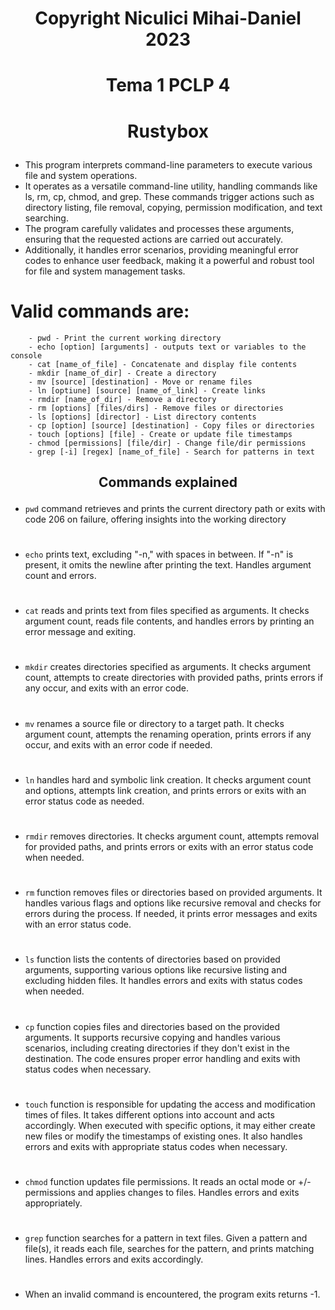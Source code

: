 # <p style="text-align: center;">Copyright Niculici Mihai-Daniel 2023</p>


# <p style="text-align: center;">Tema 1 PCLP 4</p>

# <p style="text-align: center;">Rustybox</p>

* This program interprets command-line parameters to execute various file and system operations.
* It operates as a versatile command-line utility, handling commands like ls, rm, cp, chmod, and grep. These commands trigger actions such as directory listing, file removal, copying, permission modification, and text searching.
* The program carefully validates and processes these arguments, ensuring that the requested actions are carried out accurately.
 * Additionally, it handles error scenarios, providing meaningful error codes to enhance user feedback, making it a powerful and robust tool for file and system management tasks.

# Valid commands are:
        - pwd - Print the current working directory
        - echo [option] [arguments] - outputs text or variables to the console
        - cat [name_of_file] - Concatenate and display file contents
        - mkdir [name_of_dir] - Create a directory
        - mv [source] [destination] - Move or rename files
        - ln [optiune] [source] [name_of_link] - Create links
        - rmdir [name_of_dir] - Remove a directory
        - rm [options] [files/dirs] - Remove files or directories
        - ls [options] [director] - List directory contents
        - cp [option] [source] [destination] - Copy files or directories
        - touch [options] [file] - Create or update file timestamps
        - chmod [permissions] [file/dir] - Change file/dir permissions
        - grep [-i] [regex] [name_of_file] - Search for patterns in text


## <p style="text-align: center;">Commands explained</p>

* `pwd` command retrieves and prints the current directory path or exits with code 206 on failure, offering insights into the working directory
#
* `echo` prints text, excluding "-n," with spaces in between. If "-n" is present, it omits the newline after printing the text. Handles argument count and errors.
#
* `cat` reads and prints text from files specified as arguments. It checks argument count, reads file contents, and handles errors by printing an error message and exiting.
#
* `mkdir` creates directories specified as arguments. It checks argument count, attempts to create directories with provided paths, prints errors if any occur, and exits with an error code.
#
* `mv` renames a source file or directory to a target path. It checks argument count, attempts the renaming operation, prints errors if any occur, and exits with an error code if needed.
#
* `ln` handles hard and symbolic link creation. It checks argument count and options, attempts link creation, and prints errors or exits with an error status code as needed.
#
* `rmdir` removes directories. It checks argument count, attempts removal for provided paths, and prints errors or exits with an error status code when needed.
#
* `rm` function removes files or directories based on provided arguments. It handles various flags and options like recursive removal and checks for errors during the process. If needed, it prints error messages and exits with an error status code.
#
* `ls` function lists the contents of directories based on provided arguments, supporting various options like recursive listing and excluding hidden files. It handles errors and exits with status codes when needed.
#
* `cp` function copies files and directories based on the provided arguments. It supports recursive copying and handles various scenarios, including creating directories if they don't exist in the destination. The code ensures proper error handling and exits with status codes when necessary.
#
* `touch` function is responsible for updating the access and modification times of files. It takes different options into account and acts accordingly. When executed with specific options, it may either create new files or modify the timestamps of existing ones. It also handles errors and exits with appropriate status codes when necessary.
#
* `chmod` function updates file permissions. It reads an octal mode or +/- permissions and applies changes to files. Handles errors and exits appropriately.
#
* `grep` function searches for a pattern in text files. Given a pattern and file(s), it reads each file, searches for the pattern, and prints matching lines. Handles errors and exits accordingly.
#
* When an invalid command is encountered, the program exits returns -1.